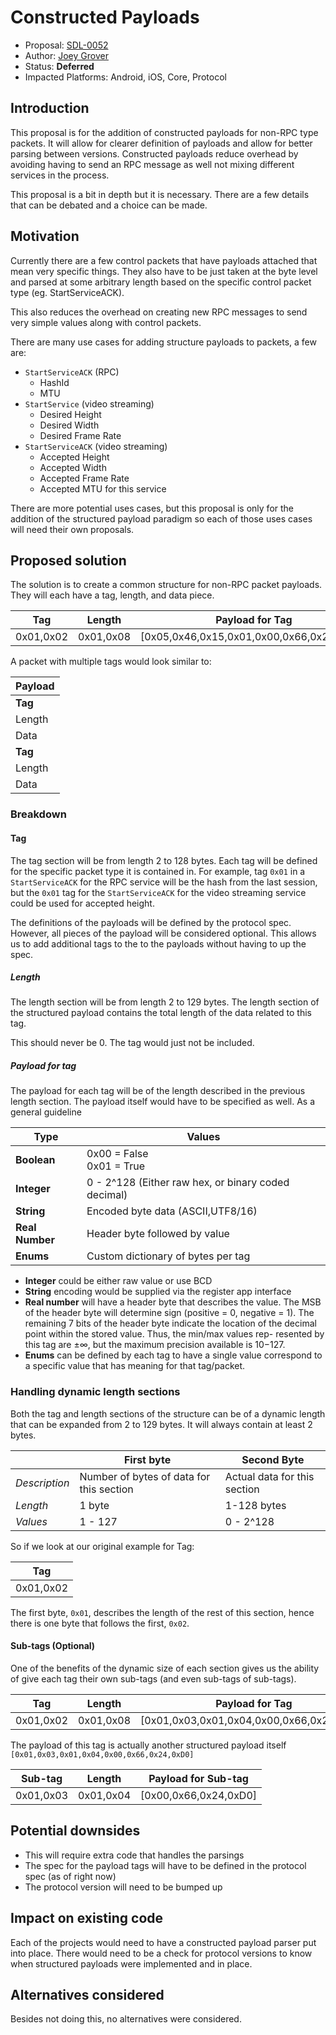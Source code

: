 # Constructed Payloads

* Proposal: [SDL-0052](0052-constructed-payloads.md)
* Author: [Joey Grover](https://github.com/joeygrover)
* Status: **Deferred**
* Impacted Platforms: Android, iOS, Core, Protocol

## Introduction

This proposal is for the addition of constructed payloads for non-RPC type packets. It will allow for clearer definition of payloads and allow for better parsing between versions. Constructed payloads reduce overhead by avoiding having to send an RPC message as well not mixing different services in the process. 

This proposal is a bit in depth but it is necessary. There are a few details that can be debated and a choice can be made. 

## Motivation

Currently there are a few control packets that have payloads attached that mean very specific things. They also have to be just taken at the byte level and parsed at some arbitrary length based on the specific control packet type (eg. StartServiceACK). 

This also reduces the overhead on creating new RPC messages to send very simple values along with control packets. 

There are many use cases for adding structure payloads to packets, a few are:

- `StartServiceACK` (RPC)
    - HashId
    - MTU
- `StartService` (video streaming)
    - Desired Height
    - Desired Width
    - Desired Frame Rate
- `StartServiceACK` (video streaming)
    - Accepted Height
    - Accepted Width
    - Accepted Frame Rate
    - Accepted MTU for this service

There are more potential uses cases, but this proposal is only for the addition of the structured payload paradigm so each of those uses cases will need their own proposals. 



## Proposed solution

The solution is to create a common structure for non-RPC packet payloads. They will each have a tag, length, and data piece. 

| Tag        | Length      | Payload for Tag  |
| ---------- |:-----------:|------------------|
| 0x01,0x02  |0x01,0x08    |[0x05,0x46,0x15,0x01,0x00,0x66,0x24,0xD0]

A packet with multiple tags would look similar to:

| Payload|
| -------|
| **Tag**|
| Length |
| Data   |
| **Tag**|
| Length |
| Data   |

### Breakdown 

#### Tag
The tag section will be from length 2 to 128 bytes. Each tag will be defined for the specific packet type it is contained in. For example, tag `0x01` in a `StartServiceACK` for the RPC service will be the hash from the last session, but the `0x01` tag for the `StartServiceACK` for the video streaming service could be used for accepted height.

The definitions of the payloads will be defined by the protocol spec. However, all pieces of the payload will be considered optional. This allows us to add additional tags to the to the payloads without having to up the spec.

##### Length
The length section will be from length 2 to 129 bytes. The length section of the structured payload contains the total length of the data related to this tag.

This should never be 0. The tag would just not be included. 

##### Payload for tag
The payload for each tag will be of the length described in the previous length section. The payload itself would have to be specified as well. As a general guideline

|Type|Values|
|---|---|
|**Boolean**| 0x00 = False<br>0x01 = True|
|**Integer**| 0 -   2^128 (Either raw hex, or binary coded decimal)|
|**String** | Encoded byte data (ASCII,UTF8/16)|
|**Real Number**|Header byte followed by value|
|**Enums**| Custom dictionary of bytes per tag|

- **Integer** could be either raw value or use BCD 
- **String** encoding would be supplied via the register app interface
- **Real number** will have a header byte that describes the value. The MSB of the header byte will determine sign (positive = 0, negative = 1). The remaining 7 bits of the header byte indicate the location of the decimal point within the stored value. Thus, the min/max values rep- resented by this tag are ±∞, but the maximum precision available is 10−127.
- **Enums** can be defined by each tag to have a single value correspond to a specific value that has meaning for that tag/packet.

### Handling dynamic length sections
Both the tag and length sections of the structure can be of a dynamic length that can be expanded from 2 to 129 bytes. It will always contain at least 2 bytes.

||First byte| Second Byte|
|---|---|---|
|*Description*|Number of bytes of data for this section| Actual data for this section|
|*Length*|1 byte|1-128 bytes|
|*Values*| 1 - 127|0 - 2^128|
 
 So if we look at our original example for Tag:
 
| Tag        |
| ---------- |
| 0x01,0x02  |

The first byte, `0x01`, describes the length of the rest of this section, hence there is one byte that follows the first, `0x02`.

#### Sub-tags (Optional)
One of the benefits of the dynamic size of each section gives us the ability of give each tag their own sub-tags (and even sub-tags of sub-tags). 

| Tag        | Length      | Payload for Tag  |
| ---------- |:-----------:|------------------|
| 0x01,0x02  |0x01,0x08    |[0x01,0x03,0x01,0x04,0x00,0x66,0x24,0xD0]

The payload of this tag is actually another structured payload itself
`[0x01,0x03,0x01,0x04,0x00,0x66,0x24,0xD0]`

| Sub-tag        | Length      | Payload for Sub-tag  |
| ---------- |:-----------:|------------------|
| 0x01,0x03  |0x01,0x04    |[0x00,0x66,0x24,0xD0]



## Potential downsides

- This will require extra code that handles the parsings
- The spec for the payload tags will have to be defined in the protocol spec (as of right now)
- The protocol version will need to be bumped up

## Impact on existing code
Each of the projects would need to have a constructed payload parser put into place. There would need to be a check for protocol versions to know when structured payloads were implemented and in place. 


## Alternatives considered

Besides not doing this, no alternatives were considered.
